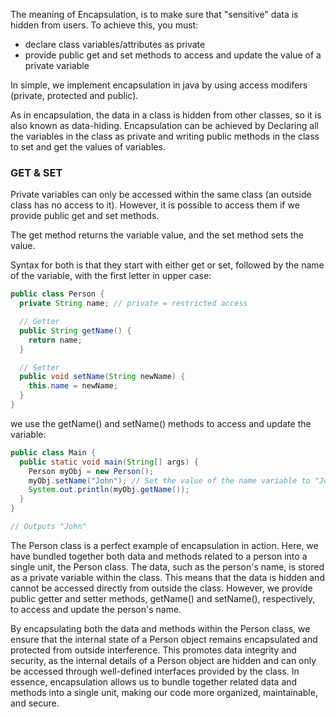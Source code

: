 The meaning of Encapsulation, is to make sure that "sensitive" data is hidden from users. To achieve this, you must:

- declare class variables/attributes as private
- provide public get and set methods to access and update the value of a private variable

In simple, we implement encapsulation in java by using access modifers (private, protected and public).

As in encapsulation, the data in a class is hidden from other classes, so it is also known as data-hiding. Encapsulation can be achieved by Declaring all the variables in the class as private and writing public methods in the class to set and get the values of variables. 

### GET & SET

Private variables can only be accessed within the same class (an outside class has no access to it). However, it is possible to access them if we provide public get and set methods.

The get method returns the variable value, and the set method sets the value.

Syntax for both is that they start with either get or set, followed by the name of the variable, with the first letter in upper case:

```java 
public class Person {
  private String name; // private = restricted access

  // Getter
  public String getName() {
    return name;
  }

  // Setter
  public void setName(String newName) {
    this.name = newName;
  }
}
```
 we use the getName() and setName() methods to access and update the variable:

```java
public class Main {
  public static void main(String[] args) {
    Person myObj = new Person();
    myObj.setName("John"); // Set the value of the name variable to "John"
    System.out.println(myObj.getName());
  }
}

// Outputs "John"
```
The Person class is a perfect example of encapsulation in action. Here, we have bundled together both data and methods related to a person into a single unit, the Person class. The data, such as the person's name, is stored as a private variable within the class. This means that the data is hidden and cannot be accessed directly from outside the class. However, we provide public getter and setter methods, getName() and setName(), respectively, to access and update the person's name.

By encapsulating both the data and methods within the Person class, we ensure that the internal state of a Person object remains encapsulated and protected from outside interference. This promotes data integrity and security, as the internal details of a Person object are hidden and can only be accessed through well-defined interfaces provided by the class. In essence, encapsulation allows us to bundle together related data and methods into a single unit, making our code more organized, maintainable, and secure.
